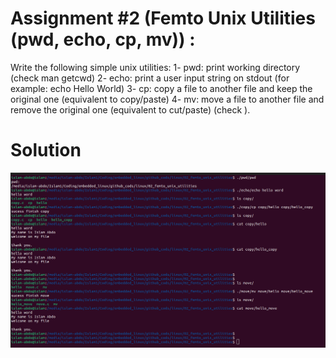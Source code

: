 # Assignment #2 (Femto Unix Utilities (pwd, echo, cp, mv)) :
Write the following simple unix  utilities:
1- pwd: print working directory (check man getcwd)
2- echo: print a user input string on stdout (for example:  echo Hello World)
3- cp: copy a file to another file and keep the original one (equivalent to copy/paste)
4- mv: move a file to another file and remove the original one (equivalent to cut/paste) (check ).

# Solution 
![](./solution.png)
